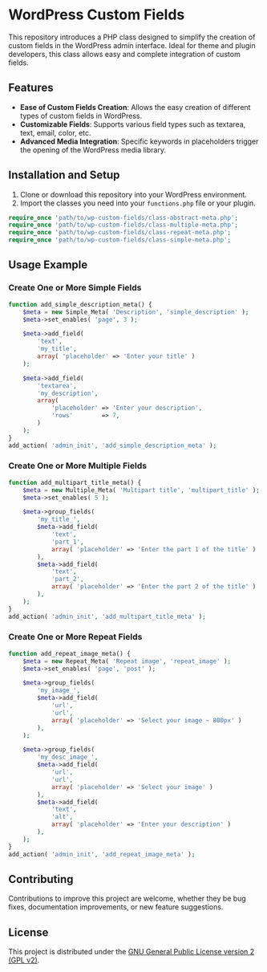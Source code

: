 # WordPress Custom Fields

This repository introduces a PHP class designed to simplify the creation of custom fields in the WordPress admin interface. Ideal for theme and plugin developers, this class allows easy and complete integration of custom fields.

## Features

- **Ease of Custom Fields Creation**: Allows the easy creation of different types of custom fields in WordPress.
- **Customizable Fields**: Supports various field types such as textarea, text, email, color, etc.
- **Advanced Media Integration**: Specific keywords in placeholders trigger the opening of the WordPress media library.

## Installation and Setup

1. Clone or download this repository into your WordPress environment.
2. Import the classes you need into your `functions.php` file or your plugin.

```php
require_once 'path/to/wp-custom-fields/class-abstract-meta.php';
require_once 'path/to/wp-custom-fields/class-multiple-meta.php';
require_once 'path/to/wp-custom-fields/class-repeat-meta.php';
require_once 'path/to/wp-custom-fields/class-simple-meta.php';
```

## Usage Example

### Create One or More Simple Fields

```php
function add_simple_description_meta() {
    $meta = new Simple_Meta( 'Description', 'simple_description' );
    $meta->set_enables( 'page', 3 );

    $meta->add_field(
        'text',
        'my_title',
        array( 'placeholder' => 'Enter your title' )
    );

    $meta->add_field(
        'textarea',
        'my_description',
        array(
            'placeholder' => 'Enter your description',
            'rows'        => 7,
        )
    );
}
add_action( 'admin_init', 'add_simple_description_meta' );
```

### Create One or More Multiple Fields

```php
function add_multipart_title_meta() {
    $meta = new Multiple_Meta( 'Multipart title', 'multipart_title' );
    $meta->set_enables( 5 );

    $meta->group_fields(
        'my_title_',
        $meta->add_field(
            'text',
            'part_1',
            array( 'placeholder' => 'Enter the part 1 of the title' )
        ),
        $meta->add_field(
            'text',
            'part_2',
            array( 'placeholder' => 'Enter the part 2 of the title' )
        ),
    );
}
add_action( 'admin_init', 'add_multipart_title_meta' );
```

### Create One or More Repeat Fields

```php
function add_repeat_image_meta() {
    $meta = new Repeat_Meta( 'Repeat image', 'repeat_image' );
    $meta->set_enables( 'page', 'post' );

    $meta->group_fields(
        'my_image_',
        $meta->add_field(
            'url',
            'url',
            array( 'placeholder' => 'Select your image ~ 800px' )
        ),
    );

    $meta->group_fields(
        'my_desc_image_',
        $meta->add_field(
            'url',
            'url',
            array( 'placeholder' => 'Select your image' )
        ),
        $meta->add_field(
            'text',
            'alt',
            array( 'placeholder' => 'Enter your description' )
        ),
    );
}
add_action( 'admin_init', 'add_repeat_image_meta' );
```

## Contributing

Contributions to improve this project are welcome, whether they be bug fixes, documentation improvements, or new feature suggestions.

## License

This project is distributed under the [GNU General Public License version 2 (GPL v2)](LICENSE).
